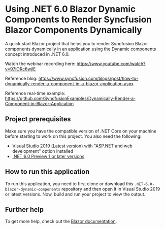 # Using .NET 6.0 Blazor Dynamic Components to Render Syncfusion Blazor Components Dynamically
A quick start Blazor project that helps you to render Syncfusion Blazor components dynamically in an application using the Dynamic components concept introduced in .NET 6.0.

Watch the webinar recording here: https://www.youtube.com/watch?v=97iORc6wjlE

Reference blog: https://www.syncfusion.com/blogs/post/how-to-dynamically-render-a-component-in-a-blazor-application.aspx

Reference real-time example: https://github.com/SyncfusionExamples/Dynamically-Render-a-Component-in-Blazor-Application

## Project prerequisites
Make sure you have the compatible version of .NET Core on your machine before starting to work on this project. You also need the following:
* [Visual Studio 2019 (Latest version)](https://visualstudio.microsoft.com/downloads) with "ASP.NET and web development" option installed
* [.NET 6.0 Preview 1 or later versions](https://dotnet.microsoft.com/download/dotnet/6.0)

## How to run this application
To run this application, you need to first clone or download this `.NET-6.0-blazor-dynamic-components` repository and then open it in Visual Studio 2019 or latest versions. Now, build and run your project to view the output.

## Further help
To get more help, check out the [Blazor documentation](https://docs.microsoft.com/en-us/aspnet/core/blazor).
